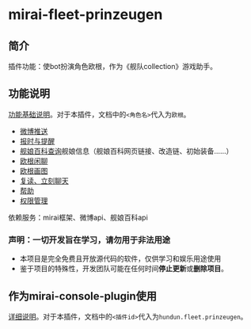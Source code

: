 # mirai-fleet-prinzeugen

## 简介

插件功能：使bot扮演角色欧根，作为《舰队collection》游戏助手。

## 功能说明

[功能基础说明](https://github.com/hundun000/mirai-fleet-framework/blob/0.8.0-RC/docs/%E5%8A%9F%E8%83%BD%E5%9F%BA%E7%A1%80%E8%AF%B4%E6%98%8E.md)。对于本插件，文档中的`<角色名>`代入为`欧根`。

- [微博推送](https://github.com/hundun000/mirai-fleet-framework/blob/0.8.0-RC/docs/starter-functions/WeiboFunction.md)
- [报时与提醒](https://github.com/hundun000/mirai-fleet-reminder/blob/main/docs/share-functions/ReminderFunction-share.md)
- [舰娘百科查询](./docs/functions/KcwikiFunction.md)舰娘信息（舰娘百科网页链接、改造链、初始装备……）
- [欧根闲聊](./docs/functions/PrinzEugenChatFunction.md)
- [欧根画图](./docs/functions/PrinzEugenImageFunction.md)
- [复读、立刻聊天](https://github.com/hundun000/mirai-fleet-framework/blob/0.8.0-RC/docs/starter-functions/other.md)
- [帮助](https://github.com/hundun000/mirai-fleet-framework/blob/0.8.0-RC/docs/starter-functions/CharacterHelpFunction.md)
- [权限管理](https://github.com/hundun000/mirai-fleet-framework/blob/0.8.0-RC/docs/starter-functions/CharacterAdminHelperFunction.md)

依赖服务：mirai框架、微博api、舰娘百科api

### 声明：一切开发旨在学习，请勿用于非法用途

- 本项目是完全免费且开放源代码的软件，仅供学习和娱乐用途使用
- 鉴于项目的特殊性，开发团队可能在任何时间**停止更新**或**删除项目**。

## 作为mirai-console-plugin使用

[详细说明](https://github.com/hundun000/mirai-fleet-framework/blob/0.8.0-RC/docs/%E4%BD%9C%E4%B8%BAmirai-console-plugin%E4%BD%BF%E7%94%A8.md)。对于本插件，文档中的`<插件id>`代入为`hundun.fleet.prinzeugen`。

